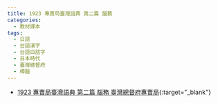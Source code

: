 ```yaml
---
title: 1923 專賣局臺灣語典 第二篇 腦務
categories: 
  - 教材課本
tags:
  - 日語
  - 台語漢字
  - 台語白話字
  - 日本時代
  - 臺灣總督府
  - 樟腦
---
```


- [1923 專賣局臺灣語典 第二篇 腦務 臺灣總督府專賣局](https://kiek.taigi.info/1923ChoanbekiokTaioangiTianLobu/){:target="_blank"}
